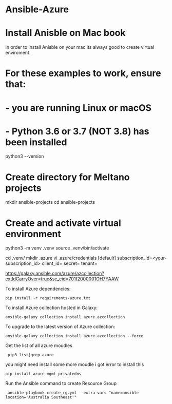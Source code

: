 # Ansible-Azure

# Install Anisble on Mac book 

In order to install Anisble on your mac its always good to create virtual enviroment. 

# For these examples to work, ensure that:
# - you are running Linux or macOS
# - Python 3.6 or 3.7 (NOT 3.8) has been installed
python3 --version

# Create directory for Meltano projects
mkdir ansible-projects
cd ansible-projects

# Create and activate virtual environment
python3 -m venv .venv
source .venv/bin/activate

 cd .venv/
  mkdir .azure
  vi .azure/credentials
[default]
subscription_id=<your-subscription_id>
client_id=<security-principal-appid>
secret=<security-principal-password>
tenant=<security-principal-tenant>

https://galaxy.ansible.com/azure/azcollection?extIdCarryOver=true&sc_cid=701f2000001OH7YAAW

To install Azure dependencies:
```
pip install -r requirements-azure.txt
```
To install Azure collection hosted in Galaxy:
```
ansible-galaxy collection install azure.azcollection
```
To upgrade to the latest version of Azure collection:
```
ansible-galaxy collection install azure.azcollection --force
```
Get the list of all azure moudles 
```
 pip3 list|grep azure
```
you might need install some more moudle i got error to install this 
```
pip install azure-mgmt-privatedns
```

 Run the Ansible command to create Resource Group 
```
 ansible-playbook create_rg.yml --extra-vars "name=ansible location='Australia Southeast'"
 ```